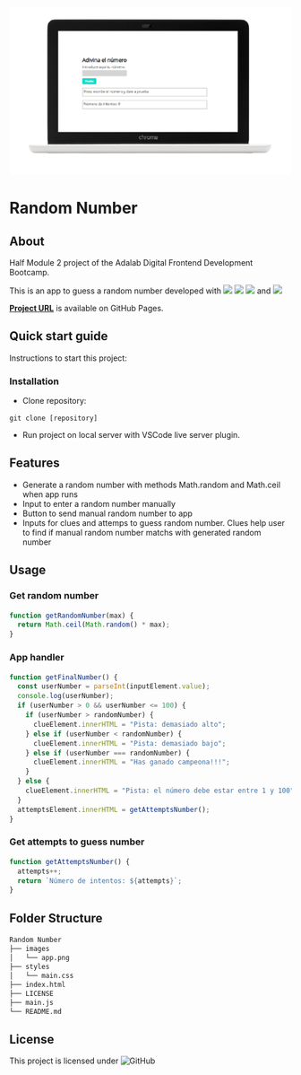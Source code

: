 ![Random Number App](./images/app.png)

# **Random Number**

## **About**

Half Module 2 project of the Adalab Digital Frontend Development Bootcamp.

This is an app to guess a random number developed with [<img src = "https://img.shields.io/badge/-HTML5-E34F26?style=for-the-badge&logo=html5&logoColor=white">](https://html.spec.whatwg.org/) [<img src = "https://img.shields.io/badge/-CSS3-1572B6?style=for-the-badge&logo=css3&logoColor=white">](https://www.w3.org/Style/CSS/) [<img src="https://img.shields.io/badge/-SASS-cc6699?style=for-the-badge&logo=sass&logoColor=ffffff">](https://sass-lang.com/) and [<img src = "https://img.shields.io/badge/-JavaScript-F7DF1E?style=for-the-badge&logo=javascript&logoColor=black">](https://www.ecma-international.org/ecma-262/)

**[Project URL](https://anaguerraabaroa.github.io/random-number/)** is available on GitHub Pages.

## **Quick start guide**

Instructions to start this project:

### Installation

- Clone repository:

```
git clone [repository]
```

- Run project on local server with VSCode live server plugin.

## **Features**

- Generate a random number with methods Math.random and Math.ceil when app runs
- Input to enter a random number manually
- Button to send manual random number to app
- Inputs for clues and attemps to guess random number. Clues help user to find if manual random number matchs with generated random number

## **Usage**

### **Get random number**

```javascript
function getRandomNumber(max) {
  return Math.ceil(Math.random() * max);
}
```

### **App handler**

```javascript
function getFinalNumber() {
  const userNumber = parseInt(inputElement.value);
  console.log(userNumber);
  if (userNumber > 0 && userNumber <= 100) {
    if (userNumber > randomNumber) {
      clueElement.innerHTML = "Pista: demasiado alto";
    } else if (userNumber < randomNumber) {
      clueElement.innerHTML = "Pista: demasiado bajo";
    } else if (userNumber === randomNumber) {
      clueElement.innerHTML = "Has ganado campeona!!!";
    }
  } else {
    clueElement.innerHTML = "Pista: el número debe estar entre 1 y 100";
  }
  attemptsElement.innerHTML = getAttemptsNumber();
}
```

### **Get attempts to guess number**

```javascript
function getAttemptsNumber() {
  attempts++;
  return `Número de intentos: ${attempts}`;
}
```

## **Folder Structure**

```
Random Number
├── images
│   └── app.png
├── styles
│   └── main.css
├── index.html
├── LICENSE
├── main.js
└── README.md
```

## **License**

This project is licensed under ![GitHub](https://img.shields.io/github/license/anaguerraabaroa/random-number?label=License&logo=MIT&style=for-the-badge)
